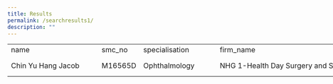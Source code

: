 ```yaml
---
title: Results
permalink: /searchresults1/
description: ""
---
```

<table border="0" cellpadding="0" cellspacing="0" width="1493" style="border-collapse:
 collapse;width:1123pt"><colgroup><col width="218" style="mso-width-source:userset;mso-width-alt:7610;width:164pt"> <col width="65" style="mso-width-source:userset;mso-width-alt:2257;width:49pt"> <col width="163" style="mso-width-source:userset;mso-width-alt:5701;width:123pt"> <col width="455" style="mso-width-source:userset;mso-width-alt:15872;width:341pt"> <col width="379" style="mso-width-source:userset;mso-width-alt:13242;width:285pt"> <col width="50" style="mso-width-source:userset;mso-width-alt:1745;width:38pt"> <col width="98" style="mso-width-source:userset;mso-width-alt:3421;width:74pt"> <col width="65" style="mso-width-source:userset;mso-width-alt:2257;width:49pt"></colgroup><tbody><tr height="19" style="height:14.5pt"><td height="19" width="218" style="height:14.5pt;width:164pt">name</td><td width="65" style="width:49pt">smc_no</td><td width="163" style="width:123pt">specialisation</td><td width="455" style="width:341pt">firm_name</td><td width="379" style="width:285pt">firm_address</td><td width="50" style="width:38pt">postal</td><td width="98" style="width:74pt">firm_region</td><td width="65" style="width:49pt">contact</td></tr><tr height="19" style="height:14.5pt"><td height="19" style="height:14.5pt">Chin Yu Hang Jacob</td><td>M16565D</td><td>Ophthalmology<span style="mso-spacerun:yes">&nbsp;</span></td><td>NHG 1-Health Day Surgery and Specialist Clinics</td><td>4190 Ang Mo Kio Avenue 6 Broadway Plaza #03 - 03</td><td align="right">569841</td><td>Ang Mo Kio</td><td align="right">6554686</td></tr></tbody></table>